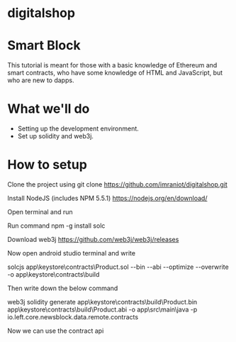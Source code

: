 # digitalshop

# Smart Block

This tutorial is meant for those with a basic knowledge of Ethereum and smart contracts, who have some knowledge of HTML and JavaScript, but who are new to dapps.

# What we'll do

-  Setting up the development environment.
- Set up solidity and web3j.



# How to setup

Clone the project using git clone https://github.com/imraniot/digitalshop.git

Install NodeJS (includes NPM 5.5.1) https://nodejs.org/en/download/

Open terminal and run

Run command npm -g install solc 
 
Download web3j https://github.com/web3j/web3j/releases

Now open android studio terminal and write 

solcjs app\keystore\contracts\Product.sol --bin --abi --optimize --overwrite -o app\keystore\contracts\build

Then write down the below command 

web3j solidity generate app\keystore\contracts\build\Product.bin app\keystore\contracts\build\Product.abi -o app\src\main\java -p io.left.core.newsblock.data.remote.contracts

Now we can use the contract api 

